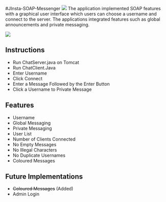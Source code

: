 #JInsta-SOAP-Messenger
<img src="http://s23.postimg.org/am3lts2sn/icon.png?noCache=1437650786"/> 
The application implemented SOAP features with a graphical user interface which users can choose a username and connect to the server. The applications integrated features such as global announcements and private messaging.


<img src="http://i.imgur.com/dyxwixe.png"/>

Instructions
------------------------------------
- Run ChatServer.java on Tomcat
- Run ChatClient.Java
- Enter Username
- Click Connect
- Enter a Message Followed by the Enter Button
- Click a Username to Private Message

Features
------------------------------------
- Username
- Global Messaging
- Private Messaging
- User List
- Number of Clients Connected
- No Empty Messages
- No Illegal Characters
- No Duplicate Usernames
- Coloured Messages

Future Implementations
------------------------------------
- ~~Coloured Messages~~ (Added)
- Admin Login
